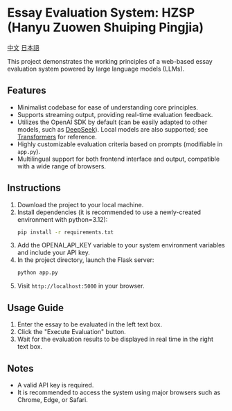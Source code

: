# Essay Evaluation System: HZSP (Hanyu Zuowen Shuiping Pingjia)

[中文](https://github.com/wd-github-2017/HZSP/blob/main/README_ZH.md) [日本語](https://github.com/wd-github-2017/HZSP/blob/main/README_JP.md)

This project demonstrates the working principles of a web-based essay evaluation system powered by large language models (LLMs).

## Features

- Minimalist codebase for ease of understanding core principles.
- Supports streaming output, providing real-time evaluation feedback.
- Utilizes the OpenAI SDK by default (can be easily adapted to other models, such as [DeepSeek](https://api-docs.deepseek.com/)). Local models are also supported; see [Transformers](https://huggingface.co/docs/transformers/index) for reference.
- Highly customizable evaluation criteria based on prompts (modifiable in `app.py`).
- Multilingual support for both frontend interface and output, compatible with a wide range of browsers.

## Instructions

1. Download the project to your local machine.
2. Install dependencies (it is recommended to use a newly-created environment with python=3.12):
   ```bash
   pip install -r requirements.txt
   ```
3. Add the OPENAI_API_KEY variable to your system environment variables and include your API key.
4. In the project directory, launch the Flask server:
   ```bash
   python app.py
   ```
5. Visit `http://localhost:5000` in your browser.

## Usage Guide

1. Enter the essay to be evaluated in the left text box.
2. Click the "Execute Evaluation" button.
3. Wait for the evaluation results to be displayed in real time in the right text box.

## Notes

- A valid API key is required.
- It is recommended to access the system using major browsers such as Chrome, Edge, or Safari.